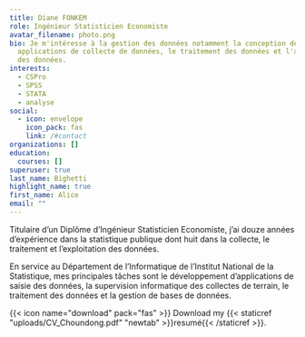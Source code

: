 ```yaml
---
title: Diane FONKEM
role: Ingénieur Statisticien Economiste
avatar_filename: photo.png
bio: Je m'intéresse à la gestion des données notamment la conception des
  applications de collecte de données, le traitement des données et l'analyse
  des données.
interests:
  - CSPro
  - SPSS
  - STATA
  - analyse
social:
  - icon: envelope
    icon_pack: fas
    link: /#contact
organizations: []
education:
  courses: []
superuser: true
last_name: Bighetti
highlight_name: true
first_name: Alice
email: ""
---
```



Titulaire d’un Diplôme d’Ingénieur Statisticien Economiste, j’ai douze années d’expérience dans la statistique publique dont huit dans la collecte, le traitement et l’exploitation des données.

En service au Département de l’Informatique de l’Institut National de la Statistique, mes principales tâches sont le développement d’applications de saisie des données, la supervision informatique des collectes de terrain, le traitement des données et la gestion de bases de données.

{{< icon name="download" pack="fas" >}} Download my {{< staticref "uploads/CV_Choundong.pdf" "newtab" >}}resumé{{< /staticref >}}.